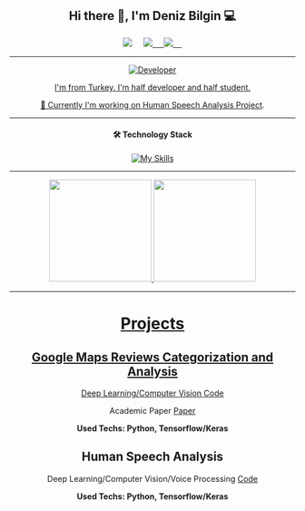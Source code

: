 <div id="header" align="center">

<h2 align='center'> Hi there 👋, I'm Deniz Bilgin 💻 </h2>
 
 
<p align='center'>
 <a href="mailto:denizbilgin156@gmail.com"><img src="https://img.shields.io/badge/Gmail-D14836?style=for-the-badge&logo=gmail&logoColor=white" /></a>&nbsp;&nbsp;&nbsp;&nbsp;
 <a href="https://www.linkedin.com/in/denizbilgin0/"><img src="https://img.shields.io/badge/linkedin-%230077B5.svg?&style=for-the-badge&logo=linkedin&logoColor=white" /</a>&nbsp;&nbsp;&nbsp;&nbsp;
<a href="https://instagram.com/denizb04"><img src="https://img.shields.io/badge/Instagram-E4405F?style=for-the-badge&logo=instagram&logoColor=white" /</a>&nbsp;&nbsp;&nbsp;&nbsp;  
 
 
---

 
 ![Developer](https://static.pingcap.com/files/2022/12/05072707/chatGPT-GitHub-banner.jpg)

I'm from Turkey. I'm half developer and half student.
 
🔭 Currently I'm working on [Human Speech Analysis Project](https://github.com/denizbilgin/Human-Speech-Analysis).

---
#### 🛠 Technology Stack

[![My Skills](https://skillicons.dev/icons?i=python,pytorch,tensorflow,java,c,cs,spring,dotnet,js,react,angular,html,css,git,postgres)](https://skillicons.dev) 
 
---


<div align="height">
  <a href="https://github.com/denizbilgin">
  <img height="180em" src="https://github-readme-stats.vercel.app/api?username=denizbilgin&show_icons=true&theme=dark"/>
  <img height="180em" src="https://github-readme-stats.vercel.app/api/top-langs/?username=denizbilgin&theme=dark&layout=compact"/>
</div> 


 
 
 ---
 
 
# Projects


## Google Maps Reviews Categorization and Analysis

Deep Learning/Computer Vision [Code](https://github.com/denizbilgin/Google-Maps-Reviews-Categorization-And-Analysis)

Academic Paper [Paper](https://ybsansiklopedi.com/wp-content/uploads/2023/08/deniz_bilgin_googlemaps.pdf)

**Used Techs: Python, Tensorflow/Keras**



## Human Speech Analysis

Deep Learning/Computer Vision/Voice Processing [Code](https://github.com/denizbilgin/Human-Speech-Analysis)

**Used Techs: Python, Tensorflow/Keras**





